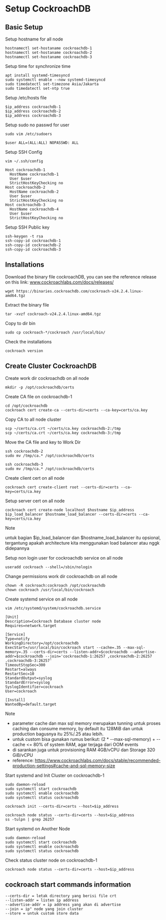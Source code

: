 # Setup CockroachDB

## Basic Setup
Setup hostname for all node
```
hostnamectl set-hostaname cockroachdb-1
hostnamectl set-hostaname cockroachdb-2
hostnamectl set-hostaname cockroachdb-3
```

Setup time for synchronize time
```
apt install systemd-timesyncd
sudo systemctl enable --now systemd-timesyncd
sudo timedatectl set-timezone Asia/Jakarta
sudo timedatectl set-ntp true
```

Setup /etc/hosts file
```
$ip_address cockroachdb-1
$ip_address cockroachdb-2
$ip_address cockroachdb-3
```

Setup sudo no passwd for user
```
sudo vim /etc/sudoers

$user ALL=(ALL:ALL) NOPASSWD: ALL
```

Setup SSH Config
```
vim ~/.ssh/config

Host cockroachdb-1
  HostName cockroachdb-1
  User $user
  StrictHostKeyChecking no
Host cockroachdb-2
  HostName cockroachdb-2
  User $user
  StrictHostKeyChecking no
Host cockroachdb-3
  HostName cockroachdb-4
  User $user
  StrictHostKeyChecking no
```

Setup SSH Public key
```
ssh-keygen -t rsa
ssh-copy-id cockroachdb-1
ssh-copy-id cockroachdb-2
ssh-copy-id cockroachdb-3
```

## Installations
Download the binary file cockroachDB, you can see the reference release on this link: www.cockroachlabs.com/docs/releases/
```
wget https://binaries.cockroachdb.com/cockroach-v24.2.4.linux-amd64.tgz
```

Extract the binary file
```
tar -xvzf cockroach-v24.2.4.linux-amd64.tgz
```

Copy to dir bin
```
sudo cp cockroach-*/cockroach /usr/local/bin/
```

Check the installations
```
cockroach version
```

## Create Cluster CockroachDB

Create work dir cockroachdb on all node
```
mkdir -p /opt/cockroachdb/certs
```

Create CA file on cockroachdb-1
```
cd /opt/cockroachdb
cockroach cert create-ca --certs-dir=certs --ca-key=certs/ca.key
```

Copy CA to all node cluster
```
scp ~/certs/ca.crt ~/certs/ca.key cockroachdb-2:/tmp
scp ~/certs/ca.crt ~/certs/ca.key cockroachdb-3:/tmp
```

Move the CA file and key to Work Dir
```
ssh cockroachdb-2
sudo mv /tmp/ca.* /opt/cockroachdb/certs

ssh cockroachdb-3
sudo mv /tmp/ca.* /opt/cockroachdb/certs
```

Create client cert on all node
```
cockroach cert create-client root --certs-dir=certs --ca-key=certs/ca.key
```

Setup server cert on all node
```
cockroach cert create-node localhost $hostname $ip_address $ip_load_balancer $hostname_load_balancer --certs-dir=certs --ca-key=certs/ca.key
```
> [!NOTE]
> untuk bagian $ip_load_balancer dan $hostname_load_balancer itu opsional, tergantung apakah architecture kita menggunakan load balancer atau nggk didepannya

Setup non login user for cockroachdb service on all node
```
useradd cockroach --shell=/sbin/nologin
```

Change permissions work dir cockroachdb on all node
```
chown -R cockroach:cockroach /opt/cockroachdb
chown cockroach /usr/local/bin/cockroach
```

Create systemd service on all node
```
vim /etc/systemd/system/cockroachdb.service

[Unit]
Description=Cockroach Database cluster node
Requires=network.target

[Service]
Type=notify
WorkingDirectory=/opt/cockroachdb
ExecStart=/usr/local/bin/cockroach start --cache=.35 --max-sql-memory=.35 --certs-dir=certs --listen-addr=$cockroachdb --advertise-addr=$cockroachdb --join='cockroachdb-1:26257 ,cockroachdb-2:26257 ,cockroachdb-3:26257'
TimeoutStopSec=300
Restart=always
RestartSec=10
StandardOutput=syslog
StandardError=syslog
SyslogIdentifier=cockroach
User=cockroach

[Install]
WantedBy=default.target
```
> [!NOTE]
> - parameter cache dan max sql memory merupakan tunning untuk proses caching dan consume memory, by default itu 128MiB dan untuk production bagusnya itu 25%/.25 atau lebih.
> - untuk custom bisa gunakan rumus berikut: (2 * --max-sql-memory) + --cache <= 80% of system RAM, agar terjaga dari OOM events
> - di sarankan juga untuk provisioning RAM 4GB/vCPU dan Storage 320 GiB/vCPU 
> - reference: https://www.cockroachlabs.com/docs/stable/recommended-production-settings#cache-and-sql-memory-size


Start systemd and Init Cluster on cockroachdb-1
```
sudo daemon-reload
sudo systemctl start cockroachdb
sudo systemctl enable cockroachdb
sudo systemctl status cockroachdb

cockroach init --certs-dir=certs --host=$ip_address

cockroach node status --certs-dir=certs --host=$ip_address
ss -tulpn | grep 26257
```

Start systemd on Another Node
```
sudo daemon-reload
sudo systemctl start cockroachdb
sudo systemctl enable cockroachdb
sudo systemctl status cockroachdb
```

Check status cluster node on cockroachdb-1
```
cockroach node status --certs-dir=certs --host=$ip_address
```

## cockroach start commands information
```
--certs-dir = letak directory yang berisi file crt
--listen-addr = listen ip address
--advertise-addr = ip address yang akan di advertise
--join = ip" node yang join cluster
--store = untuk custom store data
```
